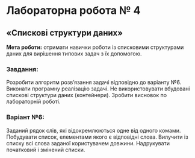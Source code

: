 # Лабораторна робота № 4
## «Спискові структури даних»
**Мета роботи:** отримати навички роботи із списковими структурами даних для вирішення типових задач з їх допомогою. 

### Завдання:
Розробити алгоритм розв’язання задачі відповідно до варіанту №6. Виконати програмну реалізацію задачі. Не використовувати вбудовані спискові структури даних (контейнери). Зробити висновок по лабораторній роботі.

### Варіант №6: 
Заданий рядок слів, які відокремлюються одне від одного комами. Побудувати список, елементами якого є відповідні слова. Вилучити із списку всі слова заданої користувачем довжини. Надрукувати початковий і змінений списки.
